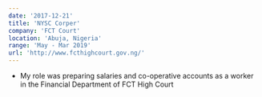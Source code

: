 ```yaml
---
date: '2017-12-21'
title: 'NYSC Corper'
company: 'FCT Court'
location: 'Abuja, Nigeria'
range: 'May - Mar 2019'
url: 'http://www.fcthighcourt.gov.ng/'
---
```


- My role was preparing salaries and co-operative accounts as a worker in the Financial Department of FCT High Court
